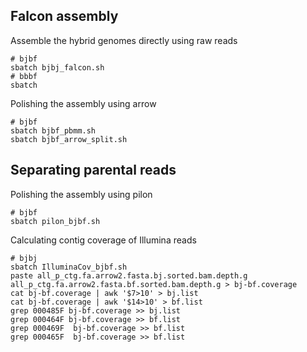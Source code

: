 ## Falcon assembly
Assemble the hybrid genomes directly using raw reads
```
# bjbf
sbatch bjbj_falcon.sh
# bbbf
sbatch
```

Polishing the assembly using arrow
```
# bjbf
sbatch bjbf_pbmm.sh
sbatch bjbf_arrow_split.sh
```
## Separating parental reads
Polishing the assembly using pilon
```
# bjbf
sbatch pilon_bjbf.sh
```

Calculating contig coverage of Illumina reads
```
# bjbj
sbatch IlluminaCov_bjbf.sh
paste all_p_ctg.fa.arrow2.fasta.bj.sorted.bam.depth.g all_p_ctg.fa.arrow2.fasta.bf.sorted.bam.depth.g > bj-bf.coverage
cat bj-bf.coverage | awk '$7>10' > bj.list
cat bj-bf.coverage | awk '$14>10' > bf.list
grep 000485F bj-bf.coverage >> bj.list
grep 000464F bj-bf.coverage >> bf.list
grep 000469F  bj-bf.coverage >> bf.list
grep 000465F  bj-bf.coverage >> bf.list
```
